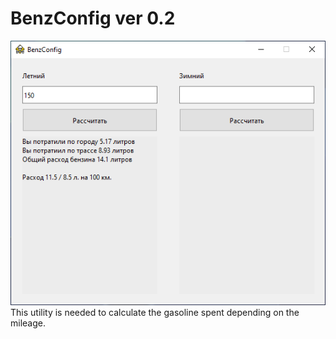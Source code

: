 # BenzConfig ver 0.2
![BenzConfig](https://github.com/va-chekaev/BenzConfig_0.2/blob/main/screenshot.png)  
This utility is needed to calculate the gasoline spent depending on the mileage.
